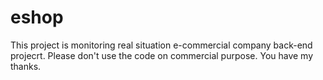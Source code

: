 # eshop
This project is monitoring real situation e-commercial company back-end projecrt.
Please don't use the code on commercial purpose.
You have my thanks.
